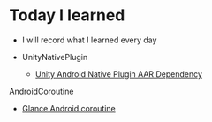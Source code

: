 
# Today I learned

- I will record what I learned every day

- UnityNativePlugin
  - [Unity Android Native Plugin AAR Dependency](https://github.com/superbderrick/TIL/blob/master/UnityNativePlugin/UnityAARDefendecy.md)

AndroidCoroutine
  - [Glance Android coroutine](https://github.com/superbderrick/TIL/blob/master/AndroidCoroutine/coroutine00.md)





